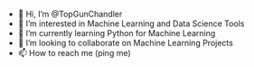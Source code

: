 - 👋 Hi, I’m @TopGunChandler
- 👀 I’m interested in Machine Learning and Data Science Tools 
- 🌱 I’m currently learning Python for Machine Learning
- 💞️ I’m looking to collaborate on Machine Learning Projects
- 📫 How to reach me (ping me)

<!---
TopGunChandler/TopGunChandler is a ✨ special ✨ repository because its `README.md` (this file) appears on your GitHub profile.
You can click the Preview link to take a look at your changes.
--->
